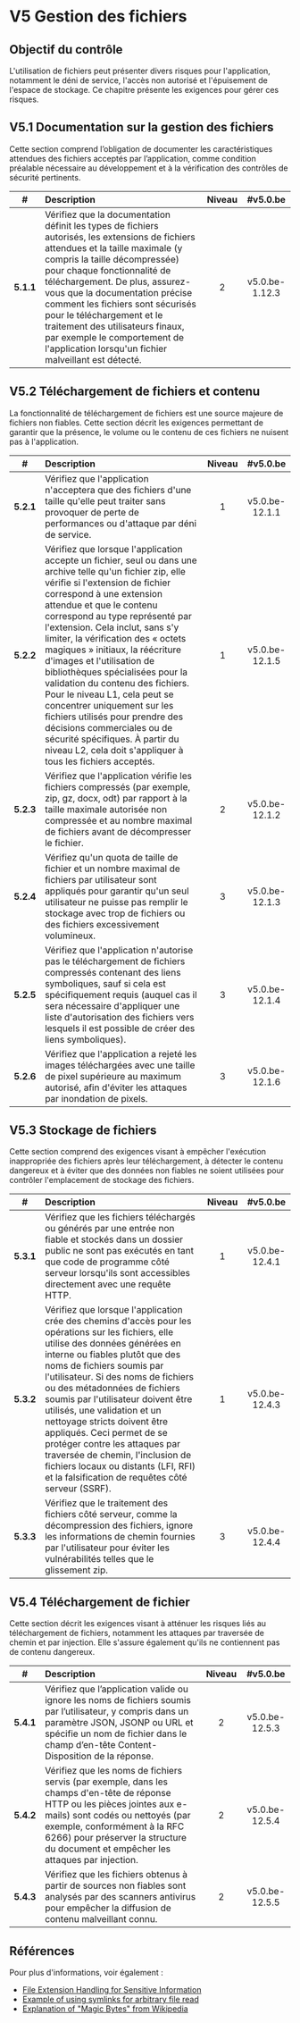 # V5 Gestion des fichiers

## Objectif du contrôle

L'utilisation de fichiers peut présenter divers risques pour l'application, notamment le déni de service, l'accès non autorisé et l'épuisement de l'espace de stockage. Ce chapitre présente les exigences pour gérer ces risques.

## V5.1 Documentation sur la gestion des fichiers

Cette section comprend l’obligation de documenter les caractéristiques attendues des fichiers acceptés par l’application, comme condition préalable nécessaire au développement et à la vérification des contrôles de sécurité pertinents.

| # | Description | Niveau | #v5.0.be |
| :---: | :--- | :---: | :---: |
| **5.1.1** | Vérifiez que la documentation définit les types de fichiers autorisés, les extensions de fichiers attendues et la taille maximale (y compris la taille décompressée) pour chaque fonctionnalité de téléchargement. De plus, assurez-vous que la documentation précise comment les fichiers sont sécurisés pour le téléchargement et le traitement des utilisateurs finaux, par exemple le comportement de l'application lorsqu'un fichier malveillant est détecté.| 2 | v5.0.be-1.12.3 |

## V5.2 Téléchargement de fichiers et contenu

La fonctionnalité de téléchargement de fichiers est une source majeure de fichiers non fiables. Cette section décrit les exigences permettant de garantir que la présence, le volume ou le contenu de ces fichiers ne nuisent pas à l'application.

| # | Description | Niveau | #v5.0.be |
| :---: | :--- | :---: | :---: |
| **5.2.1** | Vérifiez que l'application n'acceptera que des fichiers d'une taille qu'elle peut traiter sans provoquer de perte de performances ou d'attaque par déni de service. | 1 | v5.0.be-12.1.1 |
| **5.2.2** | Vérifiez que lorsque l'application accepte un fichier, seul ou dans une archive telle qu'un fichier zip, elle vérifie si l'extension de fichier correspond à une extension attendue et que le contenu correspond au type représenté par l'extension. Cela inclut, sans s'y limiter, la vérification des « octets magiques » initiaux, la réécriture d'images et l'utilisation de bibliothèques spécialisées pour la validation du contenu des fichiers. Pour le niveau L1, cela peut se concentrer uniquement sur les fichiers utilisés pour prendre des décisions commerciales ou de sécurité spécifiques. À partir du niveau L2, cela doit s'appliquer à tous les fichiers acceptés. | 1 | v5.0.be-12.1.5 |
| **5.2.3** | Vérifiez que l'application vérifie les fichiers compressés (par exemple, zip, gz, docx, odt) par rapport à la taille maximale autorisée non compressée et au nombre maximal de fichiers avant de décompresser le fichier. | 2 | v5.0.be-12.1.2 |
| **5.2.4** | Vérifiez qu'un quota de taille de fichier et un nombre maximal de fichiers par utilisateur sont appliqués pour garantir qu'un seul utilisateur ne puisse pas remplir le stockage avec trop de fichiers ou des fichiers excessivement volumineux. | 3 | v5.0.be-12.1.3 |
| **5.2.5** | Vérifiez que l'application n'autorise pas le téléchargement de fichiers compressés contenant des liens symboliques, sauf si cela est spécifiquement requis (auquel cas il sera nécessaire d'appliquer une liste d'autorisation des fichiers vers lesquels il est possible de créer des liens symboliques).| 3 | v5.0.be-12.1.4 |
| **5.2.6** | Vérifiez que l'application a rejeté les images téléchargées avec une taille de pixel supérieure au maximum autorisé, afin d'éviter les attaques par inondation de pixels.| 3 | v5.0.be-12.1.6 |

## V5.3 Stockage de fichiers

Cette section comprend des exigences visant à empêcher l'exécution inappropriée des fichiers après leur téléchargement, à détecter le contenu dangereux et à éviter que des données non fiables ne soient utilisées pour contrôler l'emplacement de stockage des fichiers.

| # | Description | Niveau | #v5.0.be |
| :---: | :--- | :---: | :---: |
| **5.3.1** | Vérifiez que les fichiers téléchargés ou générés par une entrée non fiable et stockés dans un dossier public ne sont pas exécutés en tant que code de programme côté serveur lorsqu'ils sont accessibles directement avec une requête HTTP. | 1 | v5.0.be-12.4.1 |
| **5.3.2** | Vérifiez que lorsque l'application crée des chemins d'accès pour les opérations sur les fichiers, elle utilise des données générées en interne ou fiables plutôt que des noms de fichiers soumis par l'utilisateur. Si des noms de fichiers ou des métadonnées de fichiers soumis par l'utilisateur doivent être utilisés, une validation et un nettoyage stricts doivent être appliqués. Ceci permet de se protéger contre les attaques par traversée de chemin, l'inclusion de fichiers locaux ou distants (LFI, RFI) et la falsification de requêtes côté serveur (SSRF). | 1 | v5.0.be-12.4.3 |
| **5.3.3** | Vérifiez que le traitement des fichiers côté serveur, comme la décompression des fichiers, ignore les informations de chemin fournies par l'utilisateur pour éviter les vulnérabilités telles que le glissement zip. | 3 | v5.0.be-12.4.4 |

## V5.4 Téléchargement de fichier

Cette section décrit les exigences visant à atténuer les risques liés au téléchargement de fichiers, notamment les attaques par traversée de chemin et par injection. Elle s'assure également qu'ils ne contiennent pas de contenu dangereux.

| # | Description | Niveau | #v5.0.be |
| :---: | :--- | :---: | :---: |
| **5.4.1** | Vérifiez que l’application valide ou ignore les noms de fichiers soumis par l’utilisateur, y compris dans un paramètre JSON, JSONP ou URL et spécifie un nom de fichier dans le champ d’en-tête Content-Disposition de la réponse. | 2 | v5.0.be-12.5.3 |
| **5.4.2** | Vérifiez que les noms de fichiers servis (par exemple, dans les champs d'en-tête de réponse HTTP ou les pièces jointes aux e-mails) sont codés ou nettoyés (par exemple, conformément à la RFC 6266) pour préserver la structure du document et empêcher les attaques par injection. | 2 | v5.0.be-12.5.4 |
| **5.4.3** | Vérifiez que les fichiers obtenus à partir de sources non fiables sont analysés par des scanners antivirus pour empêcher la diffusion de contenu malveillant connu. | 2 | v5.0.be-12.5.5 |

## Références

Pour plus d'informations, voir également :

* [File Extension Handling for Sensitive Information](https://owasp.org/www-community/vulnerabilities/Unrestricted_File_Upload)
* [Example of using symlinks for arbitrary file read](https://hackerone.com/reports/1439593)
* [Explanation of "Magic Bytes" from Wikipedia](https://en.wikipedia.org/wiki/List_of_file_signatures)
